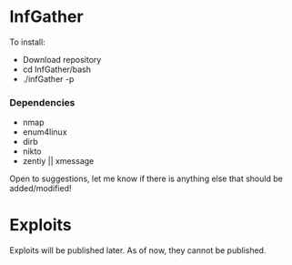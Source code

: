 # InfGather

To install:

  * Download repository
  * cd InfGather/bash
  * ./infGather -p


### Dependencies

  * nmap
  * enum4linux
  * dirb
  * nikto
  * zentiy || xmessage
  
  Open to suggestions, let me know if there is anything else that should be added/modified!

# Exploits

Exploits will be published later. As of now, they cannot be published. 
